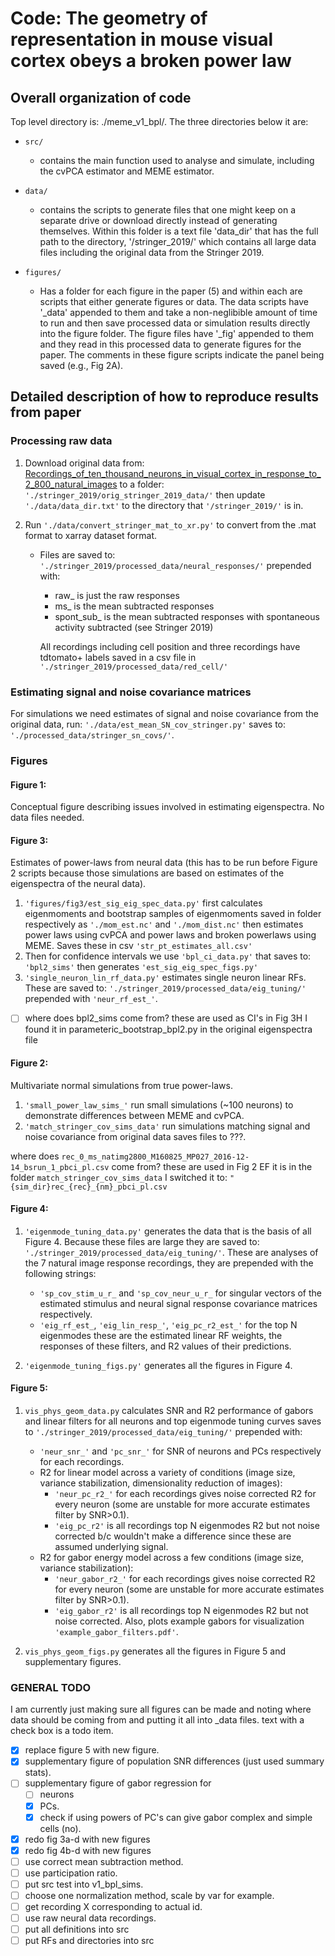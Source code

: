 # Code: The geometry of representation in mouse visual cortex obeys a broken power law

## Overall organization of code
Top level directory is: ./meme_v1_bpl/. The three directories below it are:

- `src/` 
    - contains the main function used to analyse and simulate, including the cvPCA estimator and MEME estimator. 

- `data/` 
    - contains the scripts to generate files that one might keep on a separate drive or download directly instead of generating themselves. Within this folder is a text file 'data_dir' that has the full path to the directory, '/stringer_2019/' which contains all large data files including the original data from the Stringer 2019.

- `figures/` 
    - Has a folder for each figure in the paper (5) and within each are scripts that either generate figures or data. The data scripts have '_data' appended to them and take a non-neglibible amount of time to run and then save processed data or simulation results directly into the figure folder.  The figure files have '_fig' appended to them and they read in this processed data to generate figures for the paper. The comments in these figure scripts indicate the panel being saved (e.g., Fig 2A). 



## Detailed description of how to reproduce results from paper
### Processing raw data
1. Download original data from:
[Recordings_of_ten_thousand_neurons_in_visual_cortex_in_response_to_2_800_natural_images](https://figshare.com/articles/dataset/Recordings_of_ten_thousand_neurons_in_visual_cortex_in_response_to_2_800_natural_images/6845348)
to a folder: `'./stringer_2019/orig_stringer_2019_data/'` then update
`'./data/data_dir.txt'` to the directory that `'/stringer_2019/'` is in.

2. Run
`'./data/convert_stringer_mat_to_xr.py'`
to convert from the .mat format to xarray dataset format.
    -  Files are saved to: `'./stringer_2019/processed_data/neural_responses/'` prepended with:
        -   raw_ is just the raw responses
        -   ms_ is the mean subtracted responses
        -   spont_sub_ is the mean subtracted responses with spontaneous activity subtracted (see Stringer 2019)
        
        All recordings including cell position and three recordings have tdtomato+ labels saved in a csv file in
`'./stringer_2019/processed_data/red_cell/'`

### Estimating signal and noise covariance matrices
For simulations we need estimates of signal and noise covariance from the original data, run: `'./data/est_mean_SN_cov_stringer.py'` saves to: `'./processed_data/stringer_sn_covs/'`.

### Figures

#### Figure 1: 
Conceptual figure describing issues involved in estimating eigenspectra. No data files needed.

#### Figure 3:
Estimates of power-laws from neural data (this has to be run before Figure 2 scripts because those simulations are based on estimates of the eigenspectra of the neural data).
1. `'figures/fig3/est_sig_eig_spec_data.py'`
first calculates eigenmoments and bootstrap samples of eigenmoments
saved in folder respectively as 
`'./mom_est.nc'` and `'./mom_dist.nc'`
then estimates power laws using cvPCA and power laws and broken powerlaws using MEME. Saves these in csv
`'str_pt_estimates_all.csv'`
2. Then for confidence intervals we use 
`'bpl_ci_data.py'`
that saves to:
`'bpl2_sims'`
then generates `'est_sig_eig_spec_figs.py'`
3. `'single_neuron_lin_rf_data.py'` estimates single neuron linear RFs. These are saved to: `'./stringer_2019/processed_data/eig_tuning/'` prepended with `'neur_rf_est_'`.

- [ ] where does bpl2_sims come from? these are used as CI's in Fig 3H
I found it in parameteric_bootstrap_bpl2.py in the original eigenspectra file

#### Figure 2:
Multivariate normal simulations from true power-laws.
1. `'small_power_law_sims_'` run small simulations (~100 neurons) to demonstrate differences between MEME and cvPCA.
2. `'match_stringer_cov_sims_data'` run simulations matching signal and noise covariance from original data saves files to ???.

where does `rec_0_ms_natimg2800_M160825_MP027_2016-12-14_bsrun_1_pbci_pl.csv`
come from? these are used in Fig 2 EF
it is in the folder 
`match_stringer_cov_sims_data`
I switched it to: `"{sim_dir}rec_{rec}_{nm}_pbci_pl.csv`

#### Figure 4:

1. `'eigenmode_tuning_data.py'` generates the data that is the basis of all Figure 4. Because these files are large they are saved to: 
`'./stringer_2019/processed_data/eig_tuning/'`. These are analyses of the 7 natural image response recordings, they are prepended with the following strings:
    - `'sp_cov_stim_u_r_` and `'sp_cov_neur_u_r_` for singular vectors of the estimated stimulus and neural signal response covariance matrices respectively.
    - `'eig_rf_est_`, `'eig_lin_resp_'`, `'eig_pc_r2_est_'` for the top N eigenmodes these are the estimated linear RF weights, the responses of these filters, and R2 values of their predictions.

2. `'eigenmode_tuning_figs.py'` generates all the figures in Figure 4. 


#### Figure 5:
1. `vis_phys_geom_data.py` calculates SNR and R2 performance of gabors and linear filters for all neurons and top eigenmode tuning curves saves to `'./stringer_2019/processed_data/eig_tuning/'` prepended with:
    - `'neur_snr_'` and `'pc_snr_'` for SNR of neurons and PCs respectively for each recordings.
    - R2 for linear model across a variety of conditions (image size, variance stabilization, dimensionality reduction of images):
        - `'neur_pc_r2_'` for each recordings gives noise corrected R2 for every neuron (some are unstable for more accurate estimates filter by SNR>0.1). 
        - `'eig_pc_r2'` is all recordings top N eigenmodes R2 but not noise corrected b/c wouldn't make a difference since these are assumed underlying signal.
    - R2 for gabor energy model across a few conditions (image size, variance stabilization):
        - `'neur_gabor_r2_'` for each recordings gives noise corrected R2 for every neuron (some are unstable for more accurate estimates filter by SNR>0.1). 
        - `'eig_gabor_r2'` is all recordings top N eigenmodes R2 but not noise corrected.
Also, plots example gabors for visualization `'example_gabor_filters.pdf'`.

2. `vis_phys_geom_figs.py` generates all the figures in Figure 5 and supplementary figures.



### GENERAL TODO

I am currently just making sure all figures can be made and noting where data should be coming from and putting it all into _data files. text with a check box is a todo item.

- [X] replace figure 5 with new figure.
- [X] supplementary figure of population SNR differences (just used summary stats).
- [ ] supplementary figure of gabor regression for 
    - [ ] neurons
    - [X] PCs.
    - [X] check if using powers of PC's can give gabor complex and simple cells (no).
- [X] redo fig 3a-d with new figures
- [X] redo fig 4b-d with new figures
- [ ] use correct mean subtraction method.
- [ ] use participation ratio.
- [ ] put src test into v1_bpl_sims.
- [ ] choose one normalization method, scale by var for example.
- [ ] get recording X corresponding to actual id.
- [ ] use raw neural data recordings.
- [ ] put all definitions into src
- [ ] put RFs and directories into src
